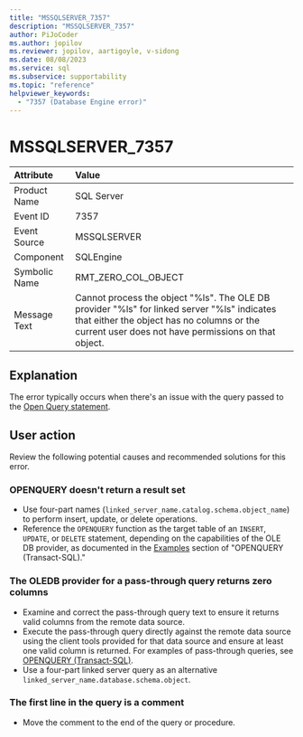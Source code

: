 ```yaml
---
title: "MSSQLSERVER_7357"
description: "MSSQLSERVER_7357"
author: PiJoCoder
ms.author: jopilov
ms.reviewer: jopilov, aartigoyle, v-sidong
ms.date: 08/08/2023
ms.service: sql
ms.subservice: supportability
ms.topic: "reference"
helpviewer_keywords:
  - "7357 (Database Engine error)"
---
```

# MSSQLSERVER_7357

| Attribute | Value |
| :--- | :--- |
| Product Name | SQL Server |
| Event ID | 7357 |
| Event Source | MSSQLSERVER |
| Component | SQLEngine |
| Symbolic Name | RMT_ZERO_COL_OBJECT |
| Message Text | Cannot process the object "%ls". The OLE DB provider "%ls" for linked server "%ls" indicates that either the object has no columns or the current user does not have permissions on that object. |

## Explanation

The error typically occurs when there's an issue with the query passed to the [Open Query statement](../../t-sql/functions/openquery-transact-sql.md).

## User action

Review the following potential causes and recommended solutions for this error.

### OPENQUERY doesn't return a result set

- Use four-part names (`linked_server_name.catalog.schema.object_name`) to perform insert, update, or delete operations.
- Reference the `OPENQUERY` function as the target table of an `INSERT`, `UPDATE`, or `DELETE` statement, depending on the capabilities of the OLE DB provider, as documented in the [Examples](../../t-sql/functions/openquery-transact-sql.md#examples) section of "OPENQUERY (Transact-SQL)."

### The OLEDB provider for a pass-through query returns zero columns

- Examine and correct the pass-through query text to ensure it returns valid columns from the remote data source.
- Execute the pass-through query directly against the remote data source using the client tools provided for that data source and ensure at least one valid column is returned. For examples of pass-through queries, see [OPENQUERY (Transact-SQL)](../../t-sql/functions/openquery-transact-sql.md#examples).
- Use a four-part linked server query as an alternative `linked_server_name.database.schema.object`.

### The first line in the query is a comment

- Move the comment to the end of the query or procedure.
